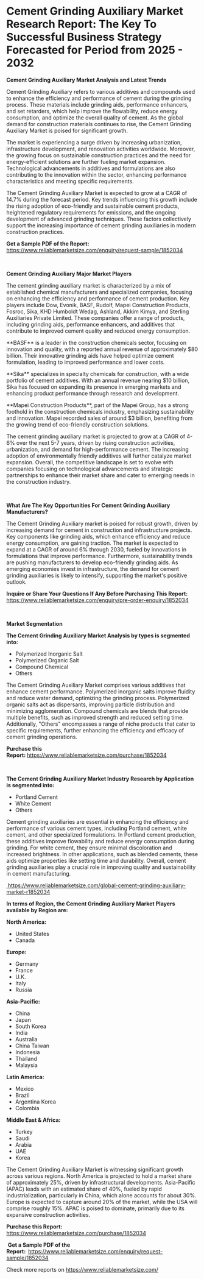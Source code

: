 <p><h1>Cement Grinding Auxiliary Market Research Report: The Key To Successful Business Strategy Forecasted for Period from 2025 - 2032</h1></p><p><strong>Cement Grinding Auxiliary Market Analysis and Latest Trends</strong></p>
<p><p>Cement Grinding Auxiliary refers to various additives and compounds used to enhance the efficiency and performance of cement during the grinding process. These materials include grinding aids, performance enhancers, and set retarders, which help improve the flowability, reduce energy consumption, and optimize the overall quality of cement. As the global demand for construction materials continues to rise, the Cement Grinding Auxiliary Market is poised for significant growth.</p><p>The market is experiencing a surge driven by increasing urbanization, infrastructure development, and renovation activities worldwide. Moreover, the growing focus on sustainable construction practices and the need for energy-efficient solutions are further fueling market expansion. Technological advancements in additives and formulations are also contributing to the innovation within the sector, enhancing performance characteristics and meeting specific requirements.</p><p>The Cement Grinding Auxiliary Market is expected to grow at a CAGR of 14.7% during the forecast period. Key trends influencing this growth include the rising adoption of eco-friendly and sustainable cement products, heightened regulatory requirements for emissions, and the ongoing development of advanced grinding techniques. These factors collectively support the increasing importance of cement grinding auxiliaries in modern construction practices.</p></p>
<p><strong>Get a Sample PDF of the Report:&nbsp;</strong> <a href="https://www.reliablemarketsize.com/enquiry/request-sample/1852034?utm_campaign=2876&utm_medium=2&utm_source=Github&utm_content=ia&utm_term=27032025&utm_id=cement-grinding-auxiliary">https://www.reliablemarketsize.com/enquiry/request-sample/1852034</a></p>
<p>&nbsp;</p>
<p><strong>Cement Grinding Auxiliary Major Market Players</strong></p>
<p><p>The cement grinding auxiliary market is characterized by a mix of established chemical manufacturers and specialized companies, focusing on enhancing the efficiency and performance of cement production. Key players include Dow, Evonik, BASF, Rudolf, Mapei Construction Products, Fosroc, Sika, KHD Humboldt Wedag, Ashland, Akkim Kimya, and Sterling Auxiliaries Private Limited. These companies offer a range of products, including grinding aids, performance enhancers, and additives that contribute to improved cement quality and reduced energy consumption.</p><p>**BASF** is a leader in the construction chemicals sector, focusing on innovation and quality, with a reported annual revenue of approximately $80 billion. Their innovative grinding aids have helped optimize cement formulation, leading to improved performance and lower costs.</p><p>**Sika** specializes in specialty chemicals for construction, with a wide portfolio of cement additives. With an annual revenue nearing $10 billion, Sika has focused on expanding its presence in emerging markets and enhancing product performance through research and development.</p><p>**Mapei Construction Products**, part of the Mapei Group, has a strong foothold in the construction chemicals industry, emphasizing sustainability and innovation. Mapei recorded sales of around $3 billion, benefiting from the growing trend of eco-friendly construction solutions.</p><p>The cement grinding auxiliary market is projected to grow at a CAGR of 4-6% over the next 5-7 years, driven by rising construction activities, urbanization, and demand for high-performance cement. The increasing adoption of environmentally friendly additives will further catalyze market expansion. Overall, the competitive landscape is set to evolve with companies focusing on technological advancements and strategic partnerships to enhance their market share and cater to emerging needs in the construction industry.</p></p>
<p>&nbsp;</p>
<p><strong>What Are The Key Opportunities For Cement Grinding Auxiliary Manufacturers?</strong></p>
<p><p>The Cement Grinding Auxiliary market is poised for robust growth, driven by increasing demand for cement in construction and infrastructure projects. Key components like grinding aids, which enhance efficiency and reduce energy consumption, are gaining traction. The market is expected to expand at a CAGR of around 6% through 2030, fueled by innovations in formulations that improve performance. Furthermore, sustainability trends are pushing manufacturers to develop eco-friendly grinding aids. As emerging economies invest in infrastructure, the demand for cement grinding auxiliaries is likely to intensify, supporting the market's positive outlook.</p></p>
<p><strong>Inquire or Share Your Questions If Any Before Purchasing This Report:</strong> <a href="https://www.reliablemarketsize.com/enquiry/pre-order-enquiry/1852034?utm_campaign=2876&utm_medium=2&utm_source=Github&utm_content=ia&utm_term=27032025&utm_id=cement-grinding-auxiliary">https://www.reliablemarketsize.com/enquiry/pre-order-enquiry/1852034</a></p>
<p>&nbsp;</p>
<p><strong>Market Segmentation</strong></p>
<p><strong>The Cement Grinding Auxiliary Market Analysis by types is segmented into:</strong></p>
<p><ul><li>Polymerized Inorganic Salt</li><li>Polymerized Organic Salt</li><li>Compound Chemical</li><li>Others</li></ul></p>
<p><p>The Cement Grinding Auxiliary Market comprises various additives that enhance cement performance. Polymerized inorganic salts improve fluidity and reduce water demand, optimizing the grinding process. Polymerized organic salts act as dispersants, improving particle distribution and minimizing agglomeration. Compound chemicals are blends that provide multiple benefits, such as improved strength and reduced setting time. Additionally, "Others" encompasses a range of niche products that cater to specific requirements, further enhancing the efficiency and efficacy of cement grinding operations.</p></p>
<p><strong>Purchase this Report:&nbsp;</strong><a href="https://www.reliablemarketsize.com/purchase/1852034?utm_campaign=2876&utm_medium=2&utm_source=Github&utm_content=ia&utm_term=27032025&utm_id=cement-grinding-auxiliary">https://www.reliablemarketsize.com/purchase/1852034</a></p>
<p>&nbsp;</p>
<p><strong>The Cement Grinding Auxiliary Market Industry Research by Application is segmented into:</strong></p>
<p><ul><li>Portland Cement</li><li>White Cement</li><li>Others</li></ul></p>
<p><p>Cement grinding auxiliaries are essential in enhancing the efficiency and performance of various cement types, including Portland cement, white cement, and other specialized formulations. In Portland cement production, these additives improve flowability and reduce energy consumption during grinding. For white cement, they ensure minimal discoloration and increased brightness. In other applications, such as blended cements, these aids optimize properties like setting time and durability. Overall, cement grinding auxiliaries play a crucial role in improving quality and sustainability in cement manufacturing.</p></p>
<p><a href="https://www.reliablemarketsize.com/global-cement-grinding-auxiliary-market-r1852034?utm_campaign=2876&utm_medium=2&utm_source=Github&utm_content=ia&utm_term=27032025&utm_id=cement-grinding-auxiliary">&nbsp;https://www.reliablemarketsize.com/global-cement-grinding-auxiliary-market-r1852034</a></p>
<p><strong>In terms of Region, the Cement Grinding Auxiliary Market Players available by Region are:</strong></p>
<p>
    <p> <strong> North America: </strong>
        <ul>
            <li>United States</li>
            <li>Canada</li>
        </ul>
        </p> 
    <p> <strong> Europe: </strong>
        <ul>
            <li>Germany</li>
            <li>France</li>
            <li>U.K.</li>
            <li>Italy</li>
            <li>Russia</li>
        </ul>
        </p> 
    <p> <strong> Asia-Pacific: </strong>
        <ul>
            <li>China</li>
            <li>Japan</li>
            <li>South Korea</li>
            <li>India</li>
            <li>Australia</li>
            <li>China Taiwan</li>
            <li>Indonesia</li>
            <li>Thailand</li>
            <li>Malaysia</li>
        </ul>
        </p> 
    <p> <strong> Latin America: </strong>
        <ul>
            <li>Mexico</li>
            <li>Brazil</li>
            <li>Argentina Korea</li>
            <li>Colombia</li>
        </ul>
        </p> 
    <p> <strong> Middle East & Africa: </strong>
        <ul>
            <li>Turkey</li>
            <li>Saudi</li>
            <li>Arabia</li>
            <li>UAE</li>
            <li>Korea</li>
        </ul>
    </p>
    </p>
<p><p>The Cement Grinding Auxiliary Market is witnessing significant growth across various regions. North America is projected to hold a market share of approximately 25%, driven by infrastructural developments. Asia-Pacific (APAC) leads with an estimated share of 40%, fueled by rapid industrialization, particularly in China, which alone accounts for about 30%. Europe is expected to capture around 20% of the market, while the USA will comprise roughly 15%. APAC is poised to dominate, primarily due to its expansive construction activities.</p></p>
<p><strong>Purchase this Report: </strong><a href="https://www.reliablemarketsize.com/purchase/1852034?utm_campaign=2876&utm_medium=2&utm_source=Github&utm_content=ia&utm_term=27032025&utm_id=cement-grinding-auxiliary">https://www.reliablemarketsize.com/purchase/1852034</a></p>
<p>&nbsp;<strong>Get a Sample PDF of the Report:&nbsp;&nbsp;</strong><a href="https://www.reliablemarketsize.com/enquiry/request-sample/1852034?utm_campaign=2876&utm_medium=2&utm_source=Github&utm_content=ia&utm_term=27032025&utm_id=cement-grinding-auxiliary">https://www.reliablemarketsize.com/enquiry/request-sample/1852034</a></p>
<p><strong></strong></p>
<p>Check more reports on <a href="https://www.reliablemarketsize.com/?utm_campaign=2876&utm_medium=2&utm_source=Github&utm_content=ia&utm_term=27032025&utm_id=cement-grinding-auxiliary">https://www.reliablemarketsize.com/</a></p>